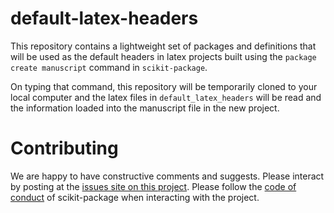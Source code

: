 # default-latex-headers

This repository contains a lightweight set of packages and definitions that will
be used as the default headers in latex projects built using the `package create manuscript`
command in `scikit-package`.

On typing that command, this repository will be temporarily cloned to your local computer
and the latex files in `default_latex_headers` will be read and the information loaded
into the manuscript file in the new project.

# Contributing

We are happy to have constructive comments and suggests. Please interact by posting
at the [issues site on this project](https://github.com/scikit-package/default-latex-headers/issues). Please
follow the [code of conduct](https://github.com/scikit-package/scikit-package/blob/main/CODE_OF_CONDUCT.rst) of scikit-package when interacting with the project.
